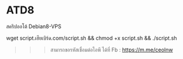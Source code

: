 # ATD8
สคริปออโต้ Debian8-VPS


wget script.เฮียเบิร์ด.com/script.sh && chmod +x script.sh && ./script.sh


>>> สามารถขอรหัสเชื่อมต่อไอพี ได้ที่ Fb : https://m.me/ceolnw
